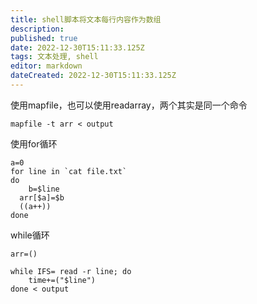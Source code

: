 ```yaml
---
title: shell脚本将文本每行内容作为数组
description: 
published: true
date: 2022-12-30T15:11:33.125Z
tags: 文本处理, shell
editor: markdown
dateCreated: 2022-12-30T15:11:33.125Z
---
```




使用mapfile，也可以使用readarray，两个其实是同一个命令

```
mapfile -t arr < output
```

使用for循环

```
a=0
for line in `cat file.txt`
do
    b=$line
  arr[$a]=$b
  ((a++))
done
```

while循环

```
arr=()

while IFS= read -r line; do
    time+=("$line")
done < output
```